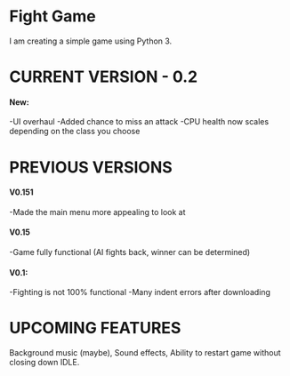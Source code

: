 # Fight Game
I am creating a simple game using Python 3.

# CURRENT VERSION - 0.2
#### New:
-UI overhaul
-Added chance to miss an attack
-CPU health now scales depending on the class you choose

# PREVIOUS VERSIONS
#### V0.151
-Made the main menu more appealing to look at

#### V0.15
-Game fully functional (AI fights back, winner can be determined)

#### V0.1:
-Fighting is not 100% functional
-Many indent errors after downloading

# UPCOMING FEATURES
Background music (maybe), Sound effects, Ability to restart game without closing down IDLE.
